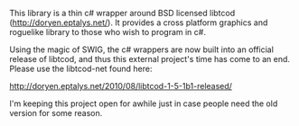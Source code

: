 This library is a thin c# wrapper around BSD licensed libtcod (http://doryen.eptalys.net/). It provides a cross platform graphics and roguelike library to those who wish to program in c#.

Using the magic of SWIG, the c# wrappers are now built into an official release of libtcod, and thus this external project's time has come to an end. Please use the libtcod-net found here:

http://doryen.eptalys.net/2010/08/libtcod-1-5-1b1-released/

I'm keeping this project open for awhile just in case people need the old version for some reason.